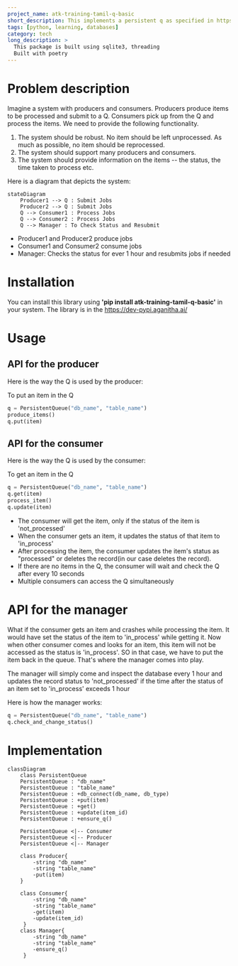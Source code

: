 ```yaml
---
project_name: atk-training-tamil-q-basic
short_description: This implements a persistent q as specified in https://dev.aganitha.ai/python-dev/databases/exercises/
tags: [python, learning, databases]
category: tech
long_description: >
  This package is built using sqlite3, threading
  Built with poetry
---
```


# Problem description

Imagine a system with producers and consumers. Producers produce items to be processed and submit to a Q. Consumers pick up from the Q and process the items. We need to provide the following functionality.  

1. The system should be robust. No item should be left unprocessed. As much as possible, no item should be reprocessed.
2. The system should support many producers and consumers.
3. The system should provide information on the items -- the status, the time taken to process etc.

Here is a diagram that depicts the system: 

```mermaid
stateDiagram
    Producer1 --> Q : Submit Jobs
    Producer2 --> Q : Submit Jobs
    Q --> Consumer1 : Process Jobs 
    Q --> Consumer2 : Process Jobs 
    Q --> Manager : To Check Status and Resubmit
```

- Producer1 and Producer2 produce jobs
- Consumer1 and Consumer2 consume jobs
- Manager: Checks the status for ever 1 hour and resubmits jobs if needed


# Installation
You can install this library using **'pip install atk-training-tamil-q-basic'** in your system. The library is in the https://dev-pypi.aganitha.ai/

# Usage

## API for the producer

Here is the way the Q is used by the producer:

To put an item in the Q

``` python
q = PersistentQueue("db_name", "table_name")
produce_items()
q.put(item)

```

## API for the consumer

Here is the way the Q is used by the consumer:

To get an item in the Q

``` python
q = PersistentQueue("db_name", "table_name")
q.get(item)
process_item()
q.update(item)

```
- The consumer will get the item, only if the status of the item is 'not_processed'
- When the consumer gets an item, it updates the status of that item to 'in_process'
- After processing the item, the consumer updates the item's status as "processed" or deletes the record(in our case deletes the record).
- If there are no items in the Q, the consumer will wait and check the Q after every 10 seconds
- Multiple consumers can access the Q simultaneously

# API for the manager

What if the consumer gets an item and crashes while processing the item. It would have set the status of the item to 'in_process' while getting it. Now when other consumer comes and looks for an item, this item will not be accessed as the status is 'in_process'. SO in that case, we have to put the item back in the queue. That's where the manager comes into play.


The manager will simply come and inspect the database every 1 hour and updates the record status to 'not_processed' if the time after the status of an item set to 'in_process' exceeds 1 hour


Here is how the manager works:

```python
q = PersistentQueue("db_name", "table_name")
q.check_and_change_status()
```

# Implementation

```mermaid
classDiagram
    class PersistentQueue
    PersistentQueue : "db_name"
    PersistentQueue : "table_name"
    PersistentQueue : +db_connect(db_name, db_type)
    PersistentQueue : +put(item)
    PersistentQueue : +get()
    PersistentQueue : +update(item_id)
    PersistentQueue : +ensure_q()
    
    PersistentQueue <|-- Consumer
    PersistentQueue <|-- Producer
    PersistentQueue <|-- Manager
    
    class Producer{
        -string "db_name"
        -string "table_name"
        -put(item)
    }
       
    class Consumer{
        -string "db_name"
        -string "table_name"
        -get(item)
        -update(item_id)
     }   
    class Manager{
        -string "db_name"
        -string "table_name"
        -ensure_q()
     }  
```
       
    




